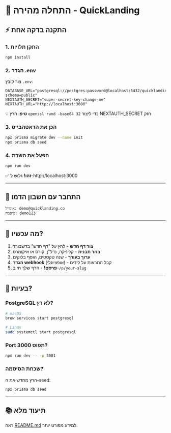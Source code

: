 # 🚀 התחלה מהירה - QuickLanding

## ⚡ התקנה בדקה אחת

### 1. התקן תלויות
```bash
npm install
```

### 2. הגדר .env
צור קובץ `.env`:
```env
DATABASE_URL="postgresql://postgres:password@localhost:5432/quicklanding?schema=public"
NEXTAUTH_SECRET="super-secret-key-change-me"
NEXTAUTH_URL="http://localhost:3000"
```

💡 **טיפ**: הרץ `openssl rand -base64 32` כדי ליצור NEXTAUTH_SECRET חזק

### 3. הכן את הדאטהבייס
```bash
npx prisma migrate dev --name init
npx prisma db seed
```

### 4. הפעל את השרת
```bash
npm run dev
```

✅ **זהו!** גלוש ל-http://localhost:3000

---

## 👤 התחבר עם חשבון הדמו

```
אימייל: demo@quicklanding.co
סיסמה: demo123
```

---

## 📱 מה עכשיו?

1. **צור דף חדש** - לחץ על "דף חדש" בדשבורד
2. **בחר תבנית** - קליניקה, נדל"ן, קורס או איקומרס
3. **ערוך בעורך** - שנה טקסטים, הוסף בלוקים
4. **הגדר webhook** (אופציונלי) - קבל התראות על לידים
5. **פרסם!** - הדף שלך חי ב-`/p/your-slug`

---

## 🐛 בעיות?

### PostgreSQL לא רץ?
```bash
# macOS
brew services start postgresql

# Linux
sudo systemctl start postgresql
```

### Port 3000 תפוס?
```bash
npm run dev -- -p 3001
```

### שכחת הסיסמה?
הרץ מחדש את ה-seed:
```bash
npx prisma db seed
```

---

## 📚 תיעוד מלא
ראה [README.md](./README.md) למידע מפורט יותר.

